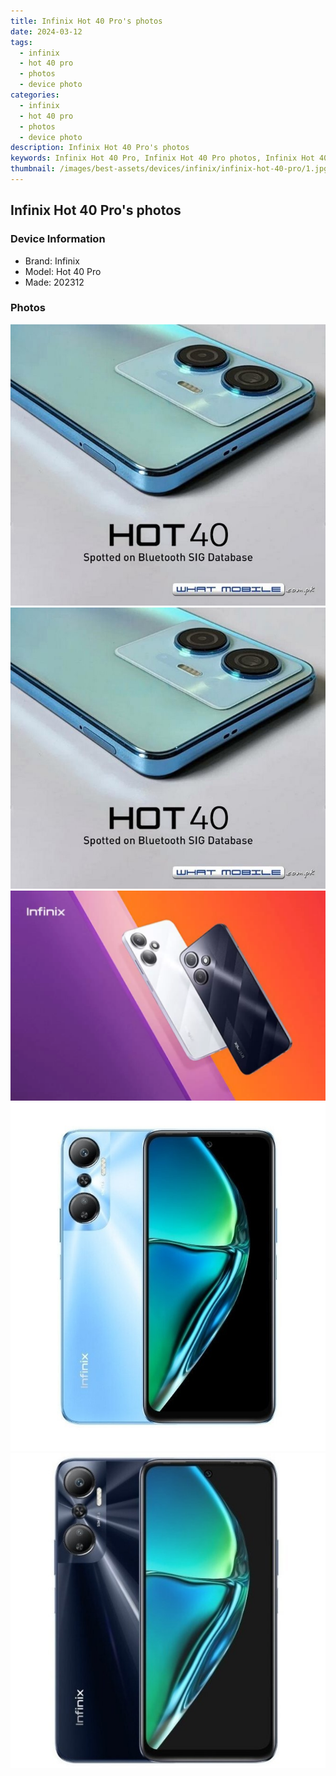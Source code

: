 ```yaml
---
title: Infinix Hot 40 Pro's photos
date: 2024-03-12
tags: 
  - infinix
  - hot 40 pro
  - photos
  - device photo
categories: 
  - infinix
  - hot 40 pro
  - photos
  - device photo
description: Infinix Hot 40 Pro's photos
keywords: Infinix Hot 40 Pro, Infinix Hot 40 Pro photos, Infinix Hot 40 Pro device photo
thumbnail: /images/best-assets/devices/infinix/infinix-hot-40-pro/1.jpg
---
```


## Infinix Hot 40 Pro's photos

### Device Information

- Brand: Infinix
- Model: Hot 40 Pro
- Made: 202312

### Photos

![/images/best-assets/devices/infinix/infinix-hot-40-pro/1.jpg](/images/best-assets/devices/infinix/infinix-hot-40-pro/1.jpg)
![/images/best-assets/devices/infinix/infinix-hot-40-pro/2.jpg](/images/best-assets/devices/infinix/infinix-hot-40-pro/2.jpg)
![/images/best-assets/devices/infinix/infinix-hot-40-pro/3.jpg](/images/best-assets/devices/infinix/infinix-hot-40-pro/3.jpg)
![/images/best-assets/devices/infinix/infinix-hot-40-pro/4.jpg](/images/best-assets/devices/infinix/infinix-hot-40-pro/4.jpg)
![/images/best-assets/devices/infinix/infinix-hot-40-pro/5.jpg](/images/best-assets/devices/infinix/infinix-hot-40-pro/5.jpg)
